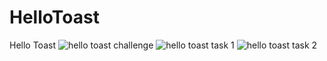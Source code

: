 # HelloToast
 Hello Toast
![hello toast challenge](https://user-images.githubusercontent.com/81667332/145680907-8cd47cad-a750-45ed-bc1a-e7278a32ea58.gif)
![hello toast task 1](https://user-images.githubusercontent.com/81667332/145680909-42e1e9c7-9c81-42d3-ae57-090fcd00252d.gif)
![hello toast task 2](https://user-images.githubusercontent.com/81667332/145680911-4e142658-252e-4ec5-8313-f9be76a80ef2.gif)
